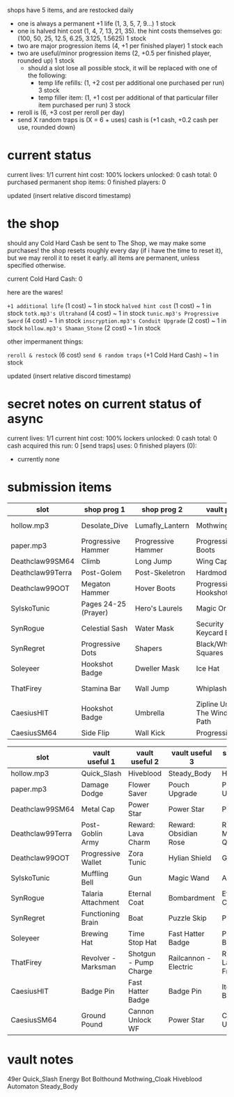 shops have 5 items, and are restocked daily
- one is always a permanent +1 life (1, 3, 5, 7, 9...) 1 stock
- one is halved hint cost (1, 4, 7, 13, 21, 35). the hint costs themselves go: (100, 50, 25, 12.5, 6.25, 3.125, 1.5625) 1 stock
- two are major progression items (4, +1 per finished player) 1 stock each
- two are useful/minor progression items (2, +0.5 per finished player, rounded up) 1 stock
  - should a slot lose all possible stock, it will be replaced with one of the following:
    - temp life refills: (1, +2 cost per additional one purchased per run) 3 stock
    - temp filler item: (1, +1 cost per additional of that particular filler item purchased per run) 3 stock
- reroll is (6, +3 cost per reroll per day)
- send X random traps is (X = 6 + uses) cash is (+1 cash, +0.2 cash per use, rounded down)

# current status

current lives: 1/1
current hint cost: 100%
lockers unlocked: 0
cash total: 0
purchased permanent shop items: 0
finished players: 0

updated (insert relative discord timestamp)

# the shop

should any Cold Hard Cash be sent to The Shop, we may make some purchases!
the shop resets roughly every day (if i have the time to reset it), but we may reroll it to reset it early.
all items are permanent, unless specified otherwise.

current Cold Hard Cash: 0

here are the wares!

`+1 additional life` (1 cost) ~ 1 in stock
`halved hint cost` (1 cost) ~ 1 in stock
`totk.mp3's Ultrahand` (4 cost) ~ 1 in stock
`tunic.mp3's Progressive Sword` (4 cost) ~ 1 in stock
`inscryption.mp3's Conduit Upgrade` (2 cost) ~ 1 in stock
`hollow.mp3's Shaman_Stone` (2 cost) ~ 1 in stock

other impermanent things:

`reroll & restock` (6 cost)
`send 6 random traps` (+1 Cold Hard Cash) ~ 1 in stock

updated (insert relative discord timestamp)

# secret notes on current status of async

current lives: 1/1
current hint cost: 100%
lockers unlocked: 0
cash total: 0
cash acquired this run: 0
[send traps] uses: 0
finished players (0):
- currently none

# submission items

| slot             | shop prog 1          | shop prog 2        | vault prog                         | filler                    | trap        |
| ---------------- | -------------------- | ------------------ | ---------------------------------- | ------------------------- | ----------- |
| hollow.mp3       | Desolate_Dive        | Lumafly_Lantern    | Mothwing_Cloak                     | Geo_Chest-Watcher_Knights |             |
| paper.mp3        | Progressive Hammer   | Progressive Hammer | Progressive Boots                  | Repel Gel                 |             |
| Deathclaw99SM64  | Climb                | Long Jump          | Wing Cap                           |                           |             |
| Deathclaw99Terra | Post-Golem           | Post-Skeletron     | Hardmode                           |                           |             |
| Deathclaw99OOT   | Megaton Hammer       | Hover Boots        | Progressive Hookshot               | Rupees (200)              |             |
| SylskoTunic      | Pages 24-25 (Prayer) | Hero's Laurels     | Magic Orb                          | Money x100                | Fool Trap   |
| SynRogue         | Celestial Sash       | Water Mask         | Security Keycard B                 |                           |             |
| SynRegret        | Progressive Dots     | Shapers            | Black/White Squares                | Speed Boost               |             |
| Soleyeer         | Hookshot Badge       | Dweller Mask       | Ice Hat                            |                           | Laser Trap  |
| ThatFirey        | Stamina Bar          | Wall Jump          | Whiplash                           |                           | Hard Damage |
| CaesiusHIT       | Hookshot Badge       | Umbrella           | Zipline Unlock - The Windmill Path | 100 Pons                  | Baby Trap   |
| CaesiusSM64      | Side Flip            | Wall Kick          | Progressive Key                    | 1Up Mushroom              |             |


| slot             | vault useful 1      | vault useful 2        | vault useful 3        | shop useful 1                 | shop useful 2                  |
| ---------------- | ------------------- | --------------------- | --------------------- | ----------------------------- | ------------------------------ |
| hollow.mp3       | Quick_Slash         | Hiveblood             | Steady_Body           | Heavy_Blow                    | Shaman_Stone                   |
| paper.mp3        | Damage Dodge        | Flower Saver          | Pouch Upgrade         | Pouch Upgrade                 | P-Up D-Down                    |
| Deathclaw99SM64  | Metal Cap           | Power Star            | Power Star            | Power Star                    | Power Star                     |
| Deathclaw99Terra | Post-Goblin Army    | Reward: Lava Charm    | Reward: Obsidian Rose | Reward: Magic Quiver          | Reward: Lavaproof Fishing Line |
| Deathclaw99OOT   | Progressive Wallet  | Zora Tunic            | Hylian Shield         | Goron Tunic                   | Deku Shield                    |
| SylskoTunic      | Muffling Bell       | Gun                   | Magic Wand            | Anklet                        | Magic Dagger                   |
| SynRogue         | Talaria Attachment  | Eternal Coat          | Bombardment           | Eternal Crown                 | Shattered Orb                  |
| SynRegret        | Functioning Brain   | Boat                  | Puzzle Skip           | Puzzle Skip                   | Puzzle Skip                    |
| Soleyeer         | Brewing Hat         | Time Stop Hat         | Fast Hatter Badge     | Projectile Badge              | Sprint Hat                     |
| ThatFirey        | Revolver - Marksman | Shotgun - Pump Charge | Railcannon - Electric | Rocket Launcher - Freezeframe | Knuckleblaster                 |
| CaesiusHIT       | Badge Pin           | Fast Hatter Badge     | Badge Pin             | Item Magnet Badge             | Hover Badge                    |
| CaesiusSM64      | Ground Pound        | Cannon Unlock WF      | Power Star            | Cannon Unlock JRB             | Kick                           |

# vault notes

  49er
Quick_Slash
Energy Bot
Bolthound
  Mothwing_Cloak
Hiveblood
Automaton
Steady_Body